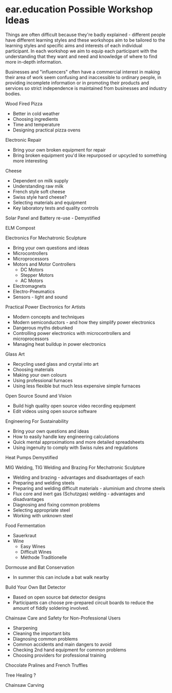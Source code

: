 # ear.education Possible Workshop Ideas

Things are often difficult because they're badly explained - different people have different learning styles and these workshops aim to be tailored to the learning styles and specific aims and interests of each individual participant. In each workshop we aim to equip each participant with the understanding that they want and need and knowledge of where to find more in-depth information.

Businesses and "influencers" often have a commercial interest in making their area of work seem confusing and inaccessible to ordinary people, in providing incomplete information or in promoting their products and services so strict independence is maintained from businesses and industry bodies.

Wood Fired Pizza
  - Better in cold weather
  - Choosing ingredients
  - Time and temperature
  - Designing practical pizza ovens

Electronic Repair
  - Bring your own broken equipment for repair
  - Bring broken equipment you'd like repurposed or upcycled to something more interesting 

Cheese 
  - Dependent on milk supply
  - Understanding raw milk
  - French style soft cheese
  - Swiss style hard cheese?
  - Selecting materials and equipment
  - Key laboratory tests and quality controls

Solar Panel and Battery re-use - Demystified

ELM Compost

Electronics For Mechatronic Sculpture
  - Bring your own questions and ideas
  - Microcontrollers
  - Microprocessors
  - Motors and Motor Controllers
    - DC Motors
    - Stepper Motors
    - AC Motors
  - Electromagnets
  - Electro-Pneumatics
  - Sensors - light and sound

Practical Power Electronics for Artists
  - Modern concepts and techniques
  - Modern semiconductors - and how they simplify power electronics
  - Dangerous myths debunked
  - Controlling power electronics with microcontrollers and microprocessors
  - Managing heat buildup in power electronics

Glass Art
  - Recycling used glass and crystal into art
  - Choosing materials
  - Making your own colours
  - Using professional furnaces
  - Using less flexible but much less expensive simple furnaces

Open Source Sound and Vision
  - Build high quality open source video recording equipment
  - Edit videos using open source software

Engineering For Sustainability
  - Bring your own questions and ideas
  - How to easily handle key engineering calculations
  - Quick mental approximations and more detailed spreadsheets
  - Using ingenuity to comply with Swiss rules and regulations

Heat Pumps Demystified

MIG Welding, TIG Welding and Brazing For Mechatronic Sculpture
  - Welding and brazing - advantages and disadvantages of each
  - Preparing and welding steels
  - Preparing and welding difficult materials - aluminium and chrome steels
  - Flux core and inert gas (Schutzgas) welding - advantages and disadvantages
  - Diagnosing and fixing common problems
  - Selecting appropriate steel
  - Working with unknown steel

Food Fermentation
  - Sauerkraut
  - Wine
    - Easy Wines
    - Difficult Wines
    - Méthode Traditionelle

Dormouse and Bat Conservation
  - In summer this can include a bat walk nearby

Build Your Own Bat Detector
  - Based on open source bat detector designs
  - Participants can choose pre-prepared circuit boards to reduce the amount of fiddly soldering involved.

Chainsaw Care and Safety for Non-Professional Users
  - Sharpening
  - Cleaning the important bits
  - Diagnosing common problems
  - Common accidents and main dangers to avoid
  - Checking 2nd hand equipment for common problems
  - Choosing providers for professional training

Chocolate Pralines and French Truffles

Tree Healing ?

Chainsaw Carving
